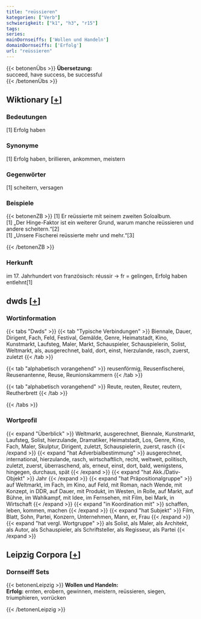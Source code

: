 ```yaml
---
title: "reüssieren"
kategorien: ["Verb"]
schwierigkeit: ["k1", "h3", "r15"]
tags:
series:
mainDornseiffs: ['Wollen und Handeln']
domainDornseiffs: ['Erfolg']
url: "reüssieren"
---
```


{{< betonenÜbs >}}
**Übersetzung:**  
succeed, have success, be successful  
{{< /betonenÜbs >}}

## Wiktionary [[+](https://de.wiktionary.org/wiki/reüssieren)]

### Bedeutungen
[1] Erfolg haben  

### Synonyme
[1] Erfolg haben, brillieren, ankommen, meistern  

### Gegenwörter
[1] scheitern, versagen  

### Beispiele
{{< betonenZB >}}
[1] Er reüssierte mit seinem zweiten Soloalbum.  
[1] „Der Hinge-Faktor ist ein weiterer Grund, warum manche reüssieren und andere scheitern.“[2]  
[1] „Unsere Fischerei reüssierte mehr und mehr.“[3]  

{{< /betonenZB >}}
### Herkunft
im 17. Jahrhundert von französisch: réussir → fr = gelingen, Erfolg haben entlehnt[1]  



## dwds [[+](https://www.dwds.de/wb/reüssieren)]

### Wortinformation
{{< tabs "Dwds" >}}
{{< tab "Typische Verbindungen" >}}
Biennale, Dauer, Dirigent, Fach, Feld, Festival, Gemälde, Genre, Heimatstadt, Kino, Kunstmarkt, Laufsteg, Maler, Markt, Schauspieler, Schauspielerin, Solist, Weltmarkt, als, ausgerechnet, bald, dort, einst, hierzulande, rasch, zuerst, zuletzt
{{< /tab >}}

{{< tab "alphabetisch vorangehend" >}}
reusenförmig, Reusenfischerei, Reusenantenne, Reuse, Reunionskammern
{{< /tab >}}

{{< tab "alphabetisch vorangehend" >}}
Reute, reuten, Reuter, reutern, Reutherbrett
{{< /tab >}}

{{< /tabs >}}

### Wortprofil
{{< expand "Überblick" >}} Weltmarkt, ausgerechnet, Biennale, Kunstmarkt, Laufsteg, Solist, hierzulande, Dramatiker, Heimatstadt, Los, Genre, Kino, Fach, Maler, Skulptur, Dirigent, zuletzt, Schauspielerin, zuerst, rasch {{< /expand >}}
{{< expand "hat Adverbialbestimmung" >}} ausgerechnet, international, hierzulande, rasch, wirtschaftlich, recht, weltweit, politisch, zuletzt, zuerst, überraschend, als, erneut, einst, dort, bald, wenigstens, hingegen, durchaus, spät {{< /expand >}}
{{< expand "hat Akk./Dativ-Objekt" >}} Jahr {{< /expand >}}
{{< expand "hat Präpositionalgruppe" >}} auf Weltmarkt, im Fach, im Kino, auf Feld, mit Roman, nach Wende, mit Konzept, in DDR, auf Dauer, mit Produkt, im Westen, in Rolle, auf Markt, auf Bühne, im Wahlkampf, mit Idee, im Fernsehen, mit Film, bei Mark, in Wirtschaft {{< /expand >}}
{{< expand "in Koordination mit" >}} schaffen, leben, kommen, machen {{< /expand >}}
{{< expand "hat Subjekt" >}} Film, Blatt, Sohn, Partei, Konzern, Unternehmen, Mann, er, Frau {{< /expand >}}
{{< expand "hat vergl. Wortgruppe" >}} als Solist, als Maler, als Architekt, als Autor, als Schauspieler, als Schriftsteller, als Regisseur, als Partei {{< /expand >}}

## Leipzig Corpora [[+](https://corpora.uni-leipzig.de/en/res?word=reüssieren&corpusId=deu_newscrawl-public_2018)]

### Dornseiff Sets
{{< betonenLeipzig >}}
**Wollen und Handeln:**  
**Erfolg:** ernten, erobern, gewinnen, meistern, reüssieren, siegen, triumphieren, vorrücken  

{{< /betonenLeipzig >}}
